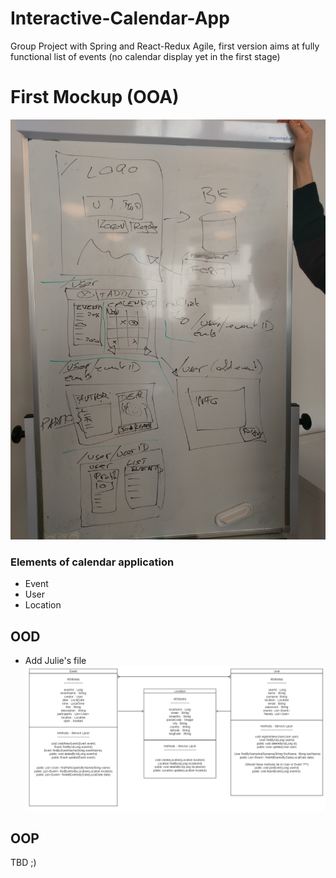 # Interactive-Calendar-App
Group Project with Spring and React-Redux
Agile, first version aims at fully functional list of events (no calendar display yet in the first stage)

# First Mockup (OOA)
![](mockup_1.jpg)

### Elements of calendar application

* Event 
* User
* Location 


## OOD

- Add Julie's file
![](erDiagram.png)

## OOP

TBD ;)
